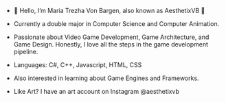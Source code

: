 - 👋 Hello, I’m Maria Trezha Von Bargen, also known as AesthetixVB 🎀

- Currently a double major in Computer Science and Computer Animation.
- Passionate about Video Game Development, Game Architecture, and Game Design.
  Honestly, I love all the steps in the game development pipeline.
  
- Languages: C#, C++, Javascript, HTML, CSS

- Also interested in learning about Game Engines and Frameworks.

- Like Art? I have an art account on Instagram @aesthetixvb

  
